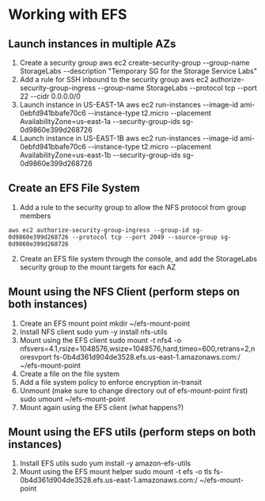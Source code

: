 
# Working with EFS

## Launch instances in multiple AZs
1. Create a security group
aws ec2 create-security-group --group-name StorageLabs --description "Temporary SG for the Storage Service Labs"
2. Add a rule for SSH inbound to the security group
aws ec2 authorize-security-group-ingress --group-name StorageLabs --protocol tcp --port 22 --cidr 0.0.0.0/0
3. Launch instance in US-EAST-1A
aws ec2 run-instances --image-id ami-0ebfd941bbafe70c6 --instance-type t2.micro --placement AvailabilityZone=us-east-1a --security-group-ids sg-0d9860e399d268726
4. Launch instance in US-EAST-1B
aws ec2 run-instances --image-id ami-0ebfd941bbafe70c6 --instance-type t2.micro --placement AvailabilityZone=us-east-1b --security-group-ids sg-0d9860e399d268726

## Create an EFS File System
1. Add a rule to the security group to allow the NFS protocol from group members

```aws ec2 authorize-security-group-ingress --group-id sg-0d9860e399d268726 --protocol tcp --port 2049 --source-group sg-0d9860e399d268726```

2. Create an EFS file system through the console, and add the StorageLabs security group to the mount targets for each AZ

## Mount using the NFS Client (perform steps on both instances)
1. Create an EFS mount point
mkdir ~/efs-mount-point
2. Install NFS client
sudo yum -y install nfs-utils
3. Mount using the EFS client
sudo mount -t nfs4 -o nfsvers=4.1,rsize=1048576,wsize=1048576,hard,timeo=600,retrans=2,noresvport fs-0b4d361d904de3528.efs.us-east-1.amazonaws.com:/ ~/efs-mount-point
4. Create a file on the file system
5. Add a file system policy to enforce encryption in-transit
6. Unmount (make sure to change directory out of efs-mount-point first)
sudo umount ~/efs-mount-point
4. Mount again using the EFS client (what happens?)

## Mount using the EFS utils (perform steps on both instances)
1. Install EFS utils
sudo yum install -y amazon-efs-utils
2. Mount using the EFS mount helper
sudo mount -t efs -o tls fs-0b4d361d904de3528.efs.us-east-1.amazonaws.com:/ ~/efs-mount-point
